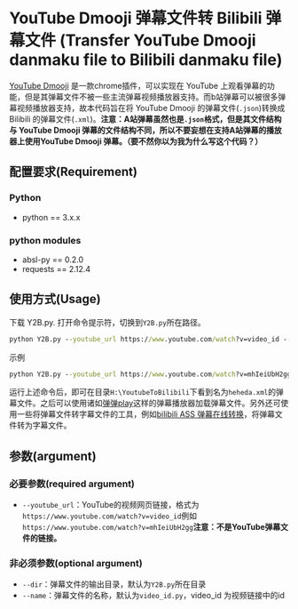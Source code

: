 # YouTube Dmooji 弹幕文件转 Bilibili 弹幕文件 (Transfer YouTube Dmooji danmaku file to Bilibili danmaku file)
[YouTube Dmooji](https://chrome.google.com/webstore/detail/dmooji-live-comments-danm/dcacgbaadlgfnmcpjncoobionpjnbnih) 是一款chrome插件，可以实现在 YouTube 上观看弹幕的功能，但是其弹幕文件不被一些主流弹幕视频播放器支持。而b站弹幕可以被很多弹幕视频播放器支持，故本代码旨在将 YouTube Dmooji 的弹幕文件(`.json`)转换成 Bilibili 的弹幕文件(`.xml`)。**注意：A站弹幕虽然也是`.json`格式，但是其文件结构与 YouTube Dmooji 弹幕的文件结构不同，所以不要妄想在支持A站弹幕的播放器上使用YouTube Dmooji 弹幕。（要不然你以为我为什么写这个代码？）**
## 配置要求(Requirement)
### Python
* python == 3.x.x
### python modules
* absl-py == 0.2.0
* requests == 2.12.4
## 使用方式(Usage)
下载 Y2B.py. 打开命令提示符，切换到`Y2B.py`所在路径。
```cmd
python Y2B.py --youtube_url https://www.youtube.com/watch?v=video_id --dir D:\YouDirectory --name YourFileName
```
示例
```cmd
python Y2B.py --youtube_url https://www.youtube.com/watch?v=mhIeiUbH2gg --dir H:\YoutubeToBilibili --name heheda
```
运行上述命令后，即可在目录`H:\YoutubeToBilibili`下看到名为`heheda.xml`的弹幕文件。之后可以使用诸如[弹弹play](http://dandanplay.com/)这样的弹幕播放器加载弹幕文件。另外还可使用一些将弹幕文件转字幕文件的工具，例如[bilibili ASS 弹幕在线转换](https://tiansh.github.io/us-danmaku/bilibili/)，将弹幕文件转为字幕文件。
## 参数(argument)
### 必要参数(required argument)
- `--youtube_url`：YouTube的视频网页链接，格式为`https://www.youtube.com/watch?v=video_id`例如`https://www.youtube.com/watch?v=mhIeiUbH2gg`**注意：不是YouTube弹幕文件的链接。**
### 非必须参数(optional argument)
- `--dir`：弹幕文件的输出目录，默认为`Y2B.py`所在目录
- `--name`：弹幕文件的名称，默认为`video_id.py`，video_id 为视频链接中的id
